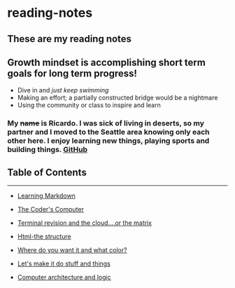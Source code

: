 # reading-notes
## These are my reading notes


## Growth mindset is accomplishing short term goals for long term progress!
- Dive in and *just keep swimming*
- Making an effort; a partially constructed bridge would be a nightmare
- Using the community or class to inspire and learn

### My ~~name~~ is Ricardo. I was sick of living in deserts, so my partner and I moved to the Seattle area knowing only each other here. I enjoy learning new things, playing sports and building things.   [GitHub](https://github.com/ZenAtomsk)


## Table of Contents
---
-  [Learning Markdown](01-learning-markdown.md) 

- [The Coder's Computer](02-the-coders-computer.md)

- [Terminal revision and the cloud....or the matrix](03-revisions-and-the-cloud.md)

- [Html-the structure](04-structure-with-html.md)

- [Where do you want it and what color?](05-design-with-css.md)

- [Let's make it do stuff and things](06a-dynamic-with-javascript.md)

- [Computer architecture and logic](06b-computer-architecture-and-logic.md)
